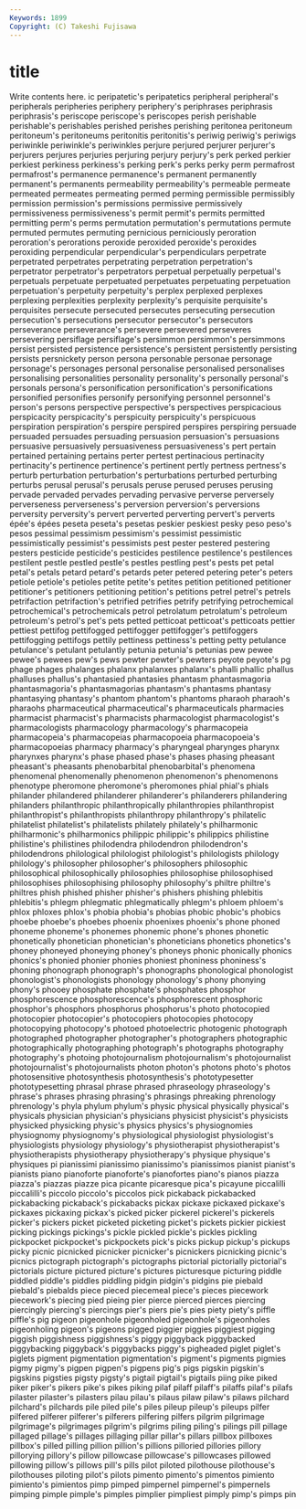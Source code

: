 ```yaml
---
Keywords: 1899 
Copyright: (C) Takeshi Fujisawa
---
```


# title

Write contents here.
ic peripatetic's peripatetics
peripheral peripheral's peripherals peripheries periphery periphery's periphrases periphrasis periphrasis's periscope
periscope's periscopes perish perishable perishable's perishables perished perishes perishing peritonea
peritoneum peritoneum's peritoneums peritonitis peritonitis's periwig periwig's periwigs periwinkle periwinkle's
periwinkles perjure perjured perjurer perjurer's perjurers perjures perjuries perjuring perjury
perjury's perk perked perkier perkiest perkiness perkiness's perking perk's perks
perky perm permafrost permafrost's permanence permanence's permanent permanently permanent's permanents
permeability permeability's permeable permeate permeated permeates permeating permed perming permissible
permissibly permission permission's permissions permissive permissively permissiveness permissiveness's permit permit's
permits permitted permitting perm's perms permutation permutation's permutations permute permuted
permutes permuting pernicious perniciously peroration peroration's perorations peroxide peroxided peroxide's
peroxides peroxiding perpendicular perpendicular's perpendiculars perpetrate perpetrated perpetrates perpetrating perpetration
perpetration's perpetrator perpetrator's perpetrators perpetual perpetually perpetual's perpetuals perpetuate perpetuated
perpetuates perpetuating perpetuation perpetuation's perpetuity perpetuity's perplex perplexed perplexes perplexing
perplexities perplexity perplexity's perquisite perquisite's perquisites persecute persecuted persecutes persecuting
persecution persecution's persecutions persecutor persecutor's persecutors perseverance perseverance's persevere persevered
perseveres persevering persiflage persiflage's persimmon persimmon's persimmons persist persisted persistence
persistence's persistent persistently persisting persists persnickety person persona personable personae
personage personage's personages personal personalise personalised personalises personalising personalities personality
personality's personally personal's personals persona's personification personification's personifications personified personifies
personify personifying personnel personnel's person's persons perspective perspective's perspectives perspicacious
perspicacity perspicacity's perspicuity perspicuity's perspicuous perspiration perspiration's perspire perspired perspires
perspiring persuade persuaded persuades persuading persuasion persuasion's persuasions persuasive persuasively
persuasiveness persuasiveness's pert pertain pertained pertaining pertains perter pertest pertinacious
pertinacity pertinacity's pertinence pertinence's pertinent pertly pertness pertness's perturb perturbation
perturbation's perturbations perturbed perturbing perturbs perusal perusal's perusals peruse perused
peruses perusing pervade pervaded pervades pervading pervasive perverse perversely perverseness
perverseness's perversion perversion's perversions perversity perversity's pervert perverted perverting pervert's
perverts épée's épées peseta peseta's pesetas peskier peskiest pesky peso
peso's pesos pessimal pessimism pessimism's pessimist pessimistic pessimistically pessimist's pessimists
pest pester pestered pestering pesters pesticide pesticide's pesticides pestilence pestilence's
pestilences pestilent pestle pestled pestle's pestles pestling pest's pests pet
petal petal's petals petard petard's petards peter petered petering peter's
peters petiole petiole's petioles petite petite's petites petition petitioned petitioner
petitioner's petitioners petitioning petition's petitions petrel petrel's petrels petrifaction petrifaction's
petrified petrifies petrify petrifying petrochemical petrochemical's petrochemicals petrol petrolatum petrolatum's
petroleum petroleum's petrol's pet's pets petted petticoat petticoat's petticoats pettier
pettiest pettifog pettifogged pettifogger pettifogger's pettifoggers pettifogging pettifogs pettily pettiness
pettiness's petting petty petulance petulance's petulant petulantly petunia petunia's petunias
pew pewee pewee's pewees pew's pews pewter pewter's pewters peyote
peyote's pg phage phages phalanges phalanx phalanxes phalanx's phalli phallic
phallus phalluses phallus's phantasied phantasies phantasm phantasmagoria phantasmagoria's phantasmagorias phantasm's
phantasms phantasy phantasying phantasy's phantom phantom's phantoms pharaoh pharaoh's pharaohs
pharmaceutical pharmaceutical's pharmaceuticals pharmacies pharmacist pharmacist's pharmacists pharmacologist pharmacologist's pharmacologists
pharmacology pharmacology's pharmacopeia pharmacopeia's pharmacopeias pharmacopoeia pharmacopoeia's pharmacopoeias pharmacy pharmacy's
pharyngeal pharynges pharynx pharynxes pharynx's phase phased phase's phases phasing
pheasant pheasant's pheasants phenobarbital phenobarbital's phenomena phenomenal phenomenally phenomenon phenomenon's
phenomenons phenotype pheromone pheromone's pheromones phial phial's phials philander philandered
philanderer philanderer's philanderers philandering philanders philanthropic philanthropically philanthropies philanthropist philanthropist's
philanthropists philanthropy philanthropy's philatelic philatelist philatelist's philatelists philately philately's philharmonic
philharmonic's philharmonics philippic philippic's philippics philistine philistine's philistines philodendra philodendron
philodendron's philodendrons philological philologist philologist's philologists philology philology's philosopher philosopher's
philosophers philosophic philosophical philosophically philosophies philosophise philosophised philosophises philosophising philosophy
philosophy's philtre philtre's philtres phish phished phisher phisher's phishers phishing
phlebitis phlebitis's phlegm phlegmatic phlegmatically phlegm's phloem phloem's phlox phloxes
phlox's phobia phobia's phobias phobic phobic's phobics phoebe phoebe's phoebes
phoenix phoenixes phoenix's phone phoned phoneme phoneme's phonemes phonemic phone's
phones phonetic phonetically phonetician phonetician's phoneticians phonetics phonetics's phoney phoneyed
phoneying phoney's phoneys phonic phonically phonics phonics's phonied phonier phonies
phoniest phoniness phoniness's phoning phonograph phonograph's phonographs phonological phonologist phonologist's
phonologists phonology phonology's phony phonying phony's phooey phosphate phosphate's phosphates
phosphor phosphorescence phosphorescence's phosphorescent phosphoric phosphor's phosphors phosphorus phosphorus's photo
photocopied photocopier photocopier's photocopiers photocopies photocopy photocopying photocopy's photoed photoelectric
photogenic photograph photographed photographer photographer's photographers photographic photographically photographing photograph's
photographs photography photography's photoing photojournalism photojournalism's photojournalist photojournalist's photojournalists photon
photon's photons photo's photos photosensitive photosynthesis photosynthesis's phototypesetter phototypesetting phrasal
phrase phrased phraseology phraseology's phrase's phrases phrasing phrasing's phrasings phreaking
phrenology phrenology's phyla phylum phylum's physic physical physically physical's physicals
physician physician's physicians physicist physicist's physicists physicked physicking physic's physics
physics's physiognomies physiognomy physiognomy's physiological physiologist physiologist's physiologists physiology physiology's
physiotherapist physiotherapist's physiotherapists physiotherapy physiotherapy's physique physique's physiques pi pianissimi
pianissimo pianissimo's pianissimos pianist pianist's pianists piano pianoforte pianoforte's pianofortes
piano's pianos piazza piazza's piazzas piazze pica picante picaresque pica's
picayune piccalilli piccalilli's piccolo piccolo's piccolos pick pickaback pickabacked pickabacking
pickaback's pickabacks pickax pickaxe pickaxed pickaxe's pickaxes pickaxing pickax's picked
picker pickerel pickerel's pickerels picker's pickers picket picketed picketing picket's
pickets pickier pickiest picking pickings pickings's pickle pickled pickle's pickles
pickling pickpocket pickpocket's pickpockets pick's picks pickup pickup's pickups picky
picnic picnicked picnicker picnicker's picnickers picnicking picnic's picnics pictograph pictograph's
pictographs pictorial pictorially pictorial's pictorials picture pictured picture's pictures picturesque
picturing piddle piddled piddle's piddles piddling pidgin pidgin's pidgins pie
piebald piebald's piebalds piece pieced piecemeal piece's pieces piecework piecework's
piecing pied pieing pier pierce pierced pierces piercing piercingly piercing's
piercings pier's piers pie's pies piety piety's piffle piffle's pig
pigeon pigeonhole pigeonholed pigeonhole's pigeonholes pigeonholing pigeon's pigeons pigged piggier
piggies piggiest pigging piggish piggishness piggishness's piggy piggyback piggybacked piggybacking
piggyback's piggybacks piggy's pigheaded piglet piglet's piglets pigment pigmentation pigmentation's
pigment's pigments pigmies pigmy pigmy's pigpen pigpen's pigpens pig's pigs
pigskin pigskin's pigskins pigsties pigsty pigsty's pigtail pigtail's pigtails piing
pike piked piker piker's pikers pike's pikes piking pilaf pilaff
pilaff's pilaffs pilaf's pilafs pilaster pilaster's pilasters pilau pilau's pilaus
pilaw pilaw's pilaws pilchard pilchard's pilchards pile piled pile's piles
pileup pileup's pileups pilfer pilfered pilferer pilferer's pilferers pilfering pilfers
pilgrim pilgrimage pilgrimage's pilgrimages pilgrim's pilgrims piling piling's pilings pill
pillage pillaged pillage's pillages pillaging pillar pillar's pillars pillbox pillboxes
pillbox's pilled pilling pillion pillion's pillions pilloried pillories pillory pillorying
pillory's pillow pillowcase pillowcase's pillowcases pillowed pillowing pillow's pillows pill's
pills pilot piloted pilothouse pilothouse's pilothouses piloting pilot's pilots pimento
pimento's pimentos pimiento pimiento's pimientos pimp pimped pimpernel pimpernel's pimpernels
pimping pimple pimple's pimples pimplier pimpliest pimply pimp's pimps pin
